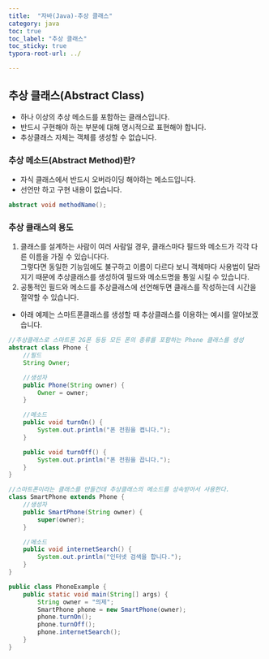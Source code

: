 ```yaml
---
title:  "자바(Java)-추상 클래스"
category: java
toc: true
toc_label: "추상 클래스"
toc_sticky: true
typora-root-url: ../

---
```








## 추상 클래스(Abstract Class)

- 하나 이상의 추상 메소드를 포함하는 클래스입니다.
- 반드시 구현해야 하는 부분에 대해 명시적으로 표현해야 합니다.
- 추상클래스 자체는 객체를 생성할 수 없습니다.



### 추상 메소드(Abstract Method)란?

- 자식 클래스에서 반드시 오버라이딩 해야하는 메소드입니다.
- 선언만 하고 구현 내용이 없습니다.

```java
abstract void methodName();
```



### 추상 클래스의 용도

1. 클래스를 설계하는 사람이 여러 사람일 경우, 클래스마다 필드와 메소드가 각각 다른 이름을 가질 수 있습니다다. <br>그렇다면 동일한 기능임에도 불구하고 이름이 다르다 보니 객체마다 사용법이 달라지기 때문에 추상클래스를 생성하여 필드와 메소드명을 통일 시킬 수 있습니다.
2. 공통적인 필드와 메소드를 추상클래스에 선언해두면 클래스를 작성하는데 시간을 절약할 수 있습니다.



- 아래 예제는 스마트폰클래스를 생성할 때 추상클래스를 이용하는 예시를 알아보겠습니다.

```java
//추상클래스로 스마트폰 2G폰 등등 모든 폰의 종류를 포함하는 Phone 클래스를 생성
abstract class Phone {
    //필드
    String Owner;

    //생성자
    public Phone(String owner) {
        Owner = owner;
    }

    //메소드
    public void turnOn() {
        System.out.println("폰 전원을 켭니다.");
    }

    public void turnOff() {
        System.out.println("폰 전원을 끕니다.");
    }
}

//스마트폰이라는 클래스를 만들건데 추상클래스의 메소드를 상속받아서 사용한다.
class SmartPhone extends Phone {
    //생성자
    public SmartPhone(String owner) {
        super(owner);
    }

    //메소드
    public void internetSearch() {
        System.out.println("인터넷 검색을 합니다.");
    }
}

public class PhoneExample {
    public static void main(String[] args) {
        String owner = "의제";
        SmartPhone phone = new SmartPhone(owner);
        phone.turnOn();
        phone.turnOff();
        phone.internetSearch();
    }
}
```



